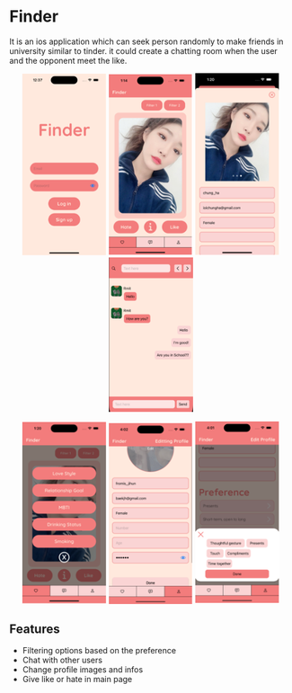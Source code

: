 # Finder

It is an ios application which can seek person randomly to make friends in university similar to tinder. it could create a chatting room when the user and the opponent meet the like.

<p align="center">
  <img src="https://github.com/jjheon0614/Finder/blob/main/images/Landing_Page.png" width="150" />
  <img src="https://github.com/jjheon0614/Finder/blob/main/images/Main_Page.png" width="150" />
  <img src="https://github.com/jjheon0614/Finder/blob/main/images/User_info.png" width="150" />
  <img src="https://github.com/jjheon0614/Finder/blob/main/images/chatting_Page.png" width="150" />
</p>
<p align="center">
  <img src="https://github.com/jjheon0614/Finder/blob/main/images/Filtering_Page.png" width="150" />
  <img src="https://github.com/jjheon0614/Finder/blob/main/images/Profile_Page.png" width="150" />
  <img src="https://github.com/jjheon0614/Finder/blob/main/images/Preference_Page.png" width="150" />
</p>

## Features

- Filtering options based on the preference
- Chat with other users
- Change profile images and infos
- Give like or hate in main page
